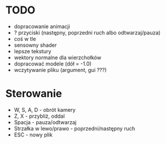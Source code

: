 # TODO
- dopracowanie animacji
- ? przyciski (następny, poprzedni ruch albo odtwarzaj/pauza)
- coś w tle
- sensowny shader
- lepsze tekstury
- wektory normalne dla wierzchołków
- dopracować modele (dół = -1.0)
- wczytywanie pliku (argument, gui ???)

# Sterowanie
- W, S, A, D - obrót kamery
- Z, X - przybliż, oddal
- Spacja - pauza/odtwarzaj
- Strzałka w lewo/prawo - poprzedni/następny ruch
- ESC - nowy plik